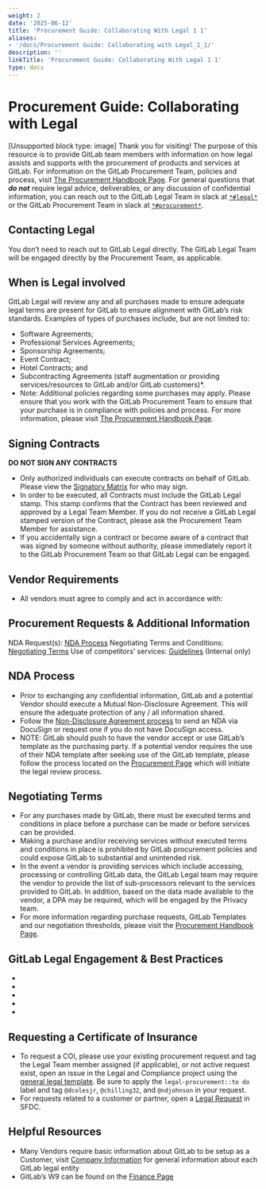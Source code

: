 ```yaml
---
weight: 2
date: '2025-06-12'
title: 'Procurement Guide: Collaborating With Legal 1 1'
aliases:
- '/docs/Procurement Guide: Collaborating with Legal_1_1/'
description: ''
linkTitle: 'Procurement Guide: Collaborating With Legal 1 1'
type: docs
---
```


# Procurement Guide: Collaborating with Legal

[Unsupported block type: image]
Thank you for visiting! The purpose of this resource is to provide GitLab team members with information on how legal assists and supports with the procurement of products and services at GitLab.
For information on the GitLab Procurement Team, policies and process, visit [The Procurement Handbook Page](https://handbook.gitlab.com/handbook/finance/procurement/).
For general questions that ***do not*** require legal advice, deliverables, or any discussion of confidential information, you can reach out to the GitLab Legal Team in slack at [`*#legal*`](https://gitlab.slack.com/archives/legal) or the GitLab Procurement Team in slack at [`*#procurement*`](https://gitlab.enterprise.slack.com/archives/procurement).
## Contacting Legal
You don’t need to reach out to GitLab Legal directly. The GitLab Legal Team will be engaged directly by the Procurement Team, as applicable.
## When is Legal involved
GitLab Legal will review any and all purchases made to ensure adequate legal terms are present for GitLab to ensure alignment with GitLab’s risk standards. Examples of types of purchases include, but are not limited to:
- Software Agreements;
- Professional Services Agreements;
- Sponsorship Agreements;
- Event Contract;
- Hotel Contracts; and
- Subcontracting Agreements (staff augmentation or providing services/resources to GitLab and/or GitLab customers)*.
- Note: Additional policies regarding some purchases may apply. Please ensure that you work with the GitLab Procurement Team to ensure that your purchase is in compliance with policies and process. For more information, please visit [The Procurement Handbook Page](https://handbook.gitlab.com/handbook/finance/procurement/).
## Signing Contracts
**DO NOT SIGN ANY CONTRACTS**
- Only authorized individuals can execute contracts on behalf of GitLab. Please view the [Signatory Matrix](https://internal.gitlab.com/handbook/company/authorization-matrix/) for who may sign.
- In order to be executed, all Contracts must include the GitLab Legal stamp. This stamp confirms that the Contract has been reviewed and approved by a Legal Team Member. If you do not receive a GitLab Legal stamped version of the Contract, please ask the Procurement Team Member for assistance.
- If you accidentally sign a contract or become aware of a contract that was signed by someone without authority, please immediately report it to the GitLab Procurement Team so that GitLab Legal can be engaged.
## Vendor Requirements
- All vendors must agree to comply and act in accordance with: 
## Procurement Requests & Additional Information
NDA Request(s): [NDA Process](https://handbook.gitlab.com/handbook/legal/procurement-guide-collaborating-with-gitlab-legal/#nda-process)
Negotiating Terms and Conditions: [Negotiating Terms](https://handbook.gitlab.com/handbook/legal/procurement-guide-collaborating-with-gitlab-legal/#negotiating-terms)
Use of competitors’ services: [Guidelines](https://internal.gitlab.com/handbook/legal-and-corporate-affairs/legal-and-compliance/productguidance/) (Internal only)
## NDA Process
- Prior to exchanging any confidential information, GitLab and a potential Vendor should execute a Mutual Non-Disclosure Agreement. This will ensure the adequate protection of any / all information shared.
- Follow the [Non-Disclosure Agreement process](https://handbook.gitlab.com/handbook/legal/nda/) to send an NDA via DocuSign or request one if you do not have DocuSign access.
- NOTE: GitLab should push to have the vendor accept or use GitLab’s template as the purchasing party. If a potential vendor requires the use of their NDA template after seeking use of the GitLab template, please follow the process located on the [Procurement Page](https://handbook.gitlab.com/handbook/finance/procurement/) which will initiate the legal review process.
## Negotiating Terms
- For any purchases made by GitLab, there must be executed terms and conditions in place before a purchase can be made or before services can be provided.
- Making a purchase and/or receiving services without executed terms and conditions in place is prohibited by GitLab procurement policies and could expose GitLab to substantial and unintended risk.
- In the event a vendor is providing services which include accessing, processing or controlling GitLab data, the GitLab Legal team may require the vendor to provide the list of sub-processors relevant to the services provided to GitLab. In addition, based on the data made available to the vendor, a DPA may be required, which will be engaged by the Privacy team.
- For more information regarding purchase requests, GitLab Templates and our negotiation thresholds, please visit the [Procurement Handbook Page](https://handbook.gitlab.com/handbook/finance/procurement/).
## GitLab Legal Engagement & Best Practices
- 
- 
-  
- 
- 
## Requesting a Certificate of Insurance
- To request a COI, please use your existing procurement request and tag the Legal Team member assigned (if applicable), or not active request exist, open an issue in the Legal and Compliance project using the [general legal template](https://gitlab.com/gitlab-com/legal-and-compliance/-/issues/new?issuable_template=general-legal-template&_gl=1*1aumr6r*_ga*MTc1Mjg0Mzg3NS4xNjc1NzE0NjA5*_ga_ENFH3X7M5Y*MTY3NjQ4OTU3Ny4xMC4xLjE2NzY0ODk2ODkuMC4wLjA). Be sure to apply the `legal-procurement::to do` label and tag `@dcolesjr`, `@chilling32`, and `@ndjohnson` in your request.
- For requests related to a customer or partner, open a [Legal Request](https://handbook.gitlab.com/handbook/legal/customer-negotiations/#how-to-reach-the-legal-commercial-team) in SFDC.
## Helpful Resources
- Many Vendors require basic information about GitLab to be setup as a Customer, visit [Company Information](https://gitlab.com/gitlab-com/finance/wikis/company-information) for general information about each GitLab legal entity
- GitLab’s W9 can be found on the [Finance Page](https://handbook.gitlab.com/handbook/finance/#forms)
